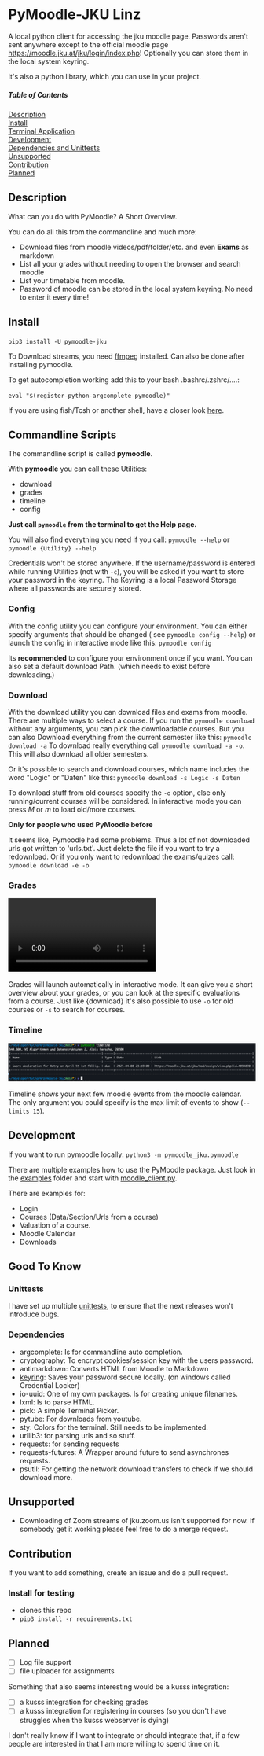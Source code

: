 # PyMoodle-JKU Linz

A local python client for accessing the jku moodle page. Passwords aren't sent anywhere except to the official moodle
page https://moodle.jku.at/jku/login/index.php! Optionally you can store them in the local system keyring.

It's also a python library, which you can use in your project.

##### Table of Contents

[Description](#Description) </br>
[Install](#Install) </br>
[Terminal Application](#Commandline-Scripts) </br>
[Development](#Development) </br>
[Dependencies and Unittests](#Good-To-Know) </br>
[Unsupported](#Unsupported) </br>
[Contribution](#Contribution) </br>
[Planned](#Planned)

## Description

What can you do with PyMoodle? A Short Overview.

You can do all this from the commandline and much more:

- Download files from moodle videos/pdf/folder/etc. and even **Exams** as markdown
- List all your grades without needing to open the browser and search moodle
- List your timetable from moodle.
- Password of moodle can be stored in the local system keyring. No need to enter it every time!

## Install

`pip3 install -U pymoodle-jku `

To Download streams, you need [ffmpeg](https://ffmpeg.org/download.html) installed. Can also be done after installing
pymoodle.

To get autocompletion working add this to your bash .bashrc/.zshrc/....:

`eval "$(register-python-argcomplete pymoodle)"`

If you are using fish/Tcsh or another shell, have a closer
look [here](https://github.com/kislyuk/argcomplete#zsh-support).

## Commandline Scripts

The commandline script is called **pymoodle**.

With **pymoodle** you can call these Utilities:

- download
- grades
- timeline
- config

**Just call `pymoodle` from the terminal to get the Help page.**

You will also find everything you need if you call:
`pymoodle --help` or `pymoodle {Utility} --help`

Credentials won't be stored anywhere. If the username/password is entered while running Utilities (not with `-c`), you
will be asked if you want to store your password in the keyring. The Keyring is a local Password Storage where all
passwords are securely stored.

### Config

With the config utility you can configure your environment. You can either specify arguments that should be changed (
see `pymoodle config --help`) or launch the config in interactive mode like this: `pymoodle config`

Its **recommended** to configure your environment once if you want. You can also set a default download Path. (which
needs to exist before downloading.)

### Download

With the download utility you can download files and exams from moodle. There are multiple ways to select a course. If
you run the `pymoodle download` without any arguments, you can pick the downloadable courses. But you can also Download
everything from the current semester like this: `pymoodle download -a`
To download really everything call `pymoodle download -a -o`. This will also download all older semesters.

Or it's possible to search and download courses, which name includes the word "Logic" or "Daten" like
this: `pymoodle download -s Logic -s Daten`

To download stuff from old courses specify the `-o` option, else only running/current courses will be considered. In
interactive mode you can press *M* or *m* to load old/more courses.

**Only for people who used PyMoodle before**

It seems like, Pymoodle had some problems. Thus a lot of not downloaded urls got written to 'urls.txt'. Just delete the
file if you want to try a redownload. Or if you only want to redownload the exams/quizes call:
`pymoodle download -e -o`

### Grades

![grades](https://user-images.githubusercontent.com/31982496/110263795-059fc980-7fb8-11eb-8724-4ded9c08ca09.mp4)

Grades will launch automatically in interactive mode. It can give you a short overview about your grades, or you can
look at the specific evaluations from a course. Just like {download} it's also possible to use `-o` for old courses
or `-s` to search for courses.

### Timeline

![timeline](https://raw.githubusercontent.com/LeLunZ/pymoodle-jku-linz/main/assets/timeline.png)

Timeline shows your next few moodle events from the moodle calendar. The only argument you could specify is the max
limit of events to show (`--limits 15`).

## Development

If you want to run pymoodle locally:
`python3 -m pymoodle_jku.pymoodle`

There are multiple examples how to use the PyMoodle package. Just look in
the [examples](https://github.com/LeLunZ/pymoodle-jku-linz/tree/main/examples) folder and start
with [moodle_client.py](https://github.com/LeLunZ/pymoodle-jku-linz/tree/main/examples/moodle_client.py).

There are examples for:

- Login
- Courses (Data/Section/Urls from a course)
- Valuation of a course.
- Moodle Calendar
- Downloads

## Good To Know

### Unittests

I have set up multiple [unittests](https://raw.githubusercontent.com/LeLunZ/pymoodle-jku-linz/main/tests), to ensure
that the next releases won't introduce bugs.

### Dependencies

- argcomplete: Is for commandline auto completion.
- cryptography: To encrypt cookies/session key with the users password.
- antimarkdown: Converts HTML from Moodle to Markdown
- [keyring](https://pypi.org/project/keyring/): Saves your password secure locally. (on windows called Credential
  Locker)
- io-uuid: One of my own packages. Is for creating unique filenames.
- lxml: Is to parse HTML.
- pick: A simple Terminal Picker.
- pytube: For downloads from youtube.
- sty: Colors for the terminal. Still needs to be implemented.
- urllib3: for parsing urls and so stuff.
- requests: for sending requests
- requests-futures: A Wrapper around future to send asynchrones requests.
- psutil: For getting the network download transfers to check if we should download more.

## Unsupported

- Downloading of Zoom streams of jku.zoom.us isn't supported for now. If somebody get it working please feel free to do
  a merge request.

## Contribution

If you want to add something, create an issue and do a pull request.

### Install for testing

* clones this repo
* `pip3 install -r requirements.txt`

## Planned

- [ ] Log file support
- [ ] file uploader for assignments

Something that also seems interesting would be a kusss integration:

- [ ] a kusss integration for checking grades
- [ ] a kusss integration for registering in courses (so you don't have struggles when the kusss webserver is dying)

I don't really know if I want to integrate or should integrate that, if a few people are interested in that I am more
willing to spend time on it.
